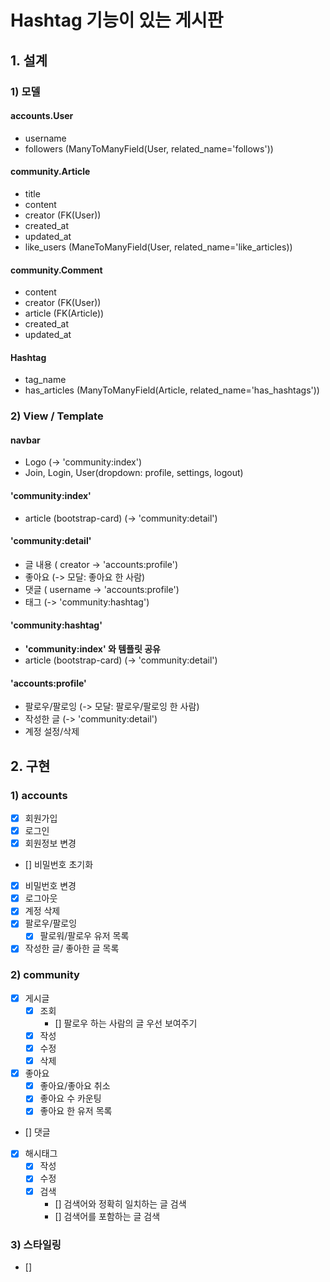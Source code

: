 # Hashtag 기능이 있는 게시판

## 1. 설계

### 1) 모델

#### accounts.User

- username
- followers (ManyToManyField(User, related_name='follows'))

#### community.Article

- title
- content
- creator (FK(User))
- created_at
- updated_at
- like_users (ManeToManyField(User, related_name='like_articles))

#### community.Comment

- content
- creator (FK(User))
- article (FK(Article))
- created_at
- updated_at

#### Hashtag

- tag_name
- has_articles (ManyToManyField(Article, related_name='has_hashtags'))

### 2) View / Template

#### navbar

- Logo (-> 'community:index')
- Join, Login, User(dropdown: profile, settings, logout)

#### 'community:index'

- article (bootstrap-card) (-> 'community:detail')

#### 'community:detail'

- 글 내용 ( creator -> 'accounts:profile')
- 좋아요 (-> 모달: 좋아요 한 사람)
- 댓글 ( username -> 'accounts:profile')
- 태그 (-> 'community:hashtag')

#### 'community:hashtag'

- **'community:index' 와 템플릿 공유**
- article (bootstrap-card) (-> 'community:detail')

#### 'accounts:profile'

- 팔로우/팔로잉 (-> 모달: 팔로우/팔로잉 한 사람)
- 작성한 글 (-> 'community:detail')
- 계정 설정/삭제

## 2. 구현

### 1) accounts

- [x] 회원가입
- [x] 로그인
- [x] 회원정보 변경
- [] 비밀번호 초기화
- [x] 비밀번호 변경
- [x] 로그아웃
- [x] 계정 삭제
- [x] 팔로우/팔로잉
  - [x] 팔로워/팔로우 유저 목록
- [x] 작성한 글/ 좋아한 글 목록

### 2) community

- [x] 게시글
  - [x] 조회
    - [] 팔로우 하는 사람의 글 우선 보여주기
  - [x] 작성
  - [x] 수정
  - [x] 삭제
- [x] 좋아요
  - [x] 좋아요/좋아요 취소
  - [x] 좋아요 수 카운팅
  - [x] 좋아요 한 유저 목록
- [] 댓글
- [x] 해시태그
  - [x] 작성
  - [x] 수정
  - [x] 검색
    - [] 검색어와 정확히 일치하는 글 검색
    - [] 검색어를 포함하는 글 검색

### 3) 스타일링

- []
